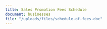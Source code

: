 ```yaml
---
title: Sales Promotion Fees Schedule
document: businesses
file: "/uploads/files/schedule-of-fees.doc"
---
```


